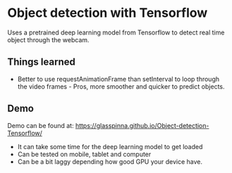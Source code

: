 # Object detection with Tensorflow
Uses a pretrained deep learning model from Tensorflow to detect real time object through the webcam.  

## Things learned
* Better to use requestAnimationFrame than setInterval to loop through the video frames - Pros, more smoother and quicker to predict objects.

## Demo
Demo can be found at: https://glasspinna.github.io/Object-detection-Tensorflow/

* It can take some time for the deep learning model to get loaded
* Can be tested on mobile, tablet and computer
* Can be a bit laggy depending how good GPU your device have.
